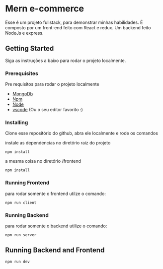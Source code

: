 # Mern e-commerce

Esse é um projeto fullstack, para demonstrar minhas habilidades. É composto por um front-end feito com React e redux. Um backend feito NodeJs e express.



## Getting Started

Siga as instruções a baixo para rodar o projeto localmente.

### Prerequisites

Pre requisitos para rodar o projeto localmente 
- [MongoDb](https://www.mongodb.com/)
- [Npm](https://www.npmjs.com/)
- [Node](https://nodejs.org/)
- [vscode](https://code.visualstudio.com/) (Ou o seu editor favorito :)

### Installing

Clone esse repositório do github, abra ele localmente e rode os comandos

instale as dependencias no diretório raiz do projeto

    npm install

a mesma coisa no diretório /frontend

    npm install


### Running Frontend

para rodar somente o frontend utilze o comando:

    npm run client

### Running Backend

para rodar somente o backend utilize o comando:

    npm run server

## Running Backend and Frontend

    npm run dev

<!-- ## Running the tests

Explain how to run the automated tests for this system -->

<!-- ### Sample Tests

Explain what these tests test and why

    Give an example -->

<!-- ### Style test

Checks if the best practices and the right coding style has been used.

    Give an example -->

<!-- ## Deployment

Add additional notes to deploy this on a live system -->

<!-- ## Built With

  - [Contributor Covenant](https://www.contributor-covenant.org/) - Used
    for the Code of Conduct
  - [Creative Commons](https://creativecommons.org/) - Used to choose
    the license

## Contributing

Please read [CONTRIBUTING.md](CONTRIBUTING.md) for details on our code
of conduct, and the process for submitting pull requests to us.

## Versioning

We use [Semantic Versioning](http://semver.org/) for versioning. For the versions
available, see the [tags on this
repository](https://github.com/PurpleBooth/a-good-readme-template/tags).

## Authors

  - **Billie Thompson** - *Provided README Template* -
    [PurpleBooth](https://github.com/PurpleBooth)

See also the list of
[contributors](https://github.com/PurpleBooth/a-good-readme-template/contributors)
who participated in this project.

## License

This project is licensed under the [CC0 1.0 Universal](LICENSE.md)
Creative Commons License - see the [LICENSE.md](LICENSE.md) file for
details

## Acknowledgments

  - Hat tip to anyone whose code is used
  - Inspiration
  - etc -->
